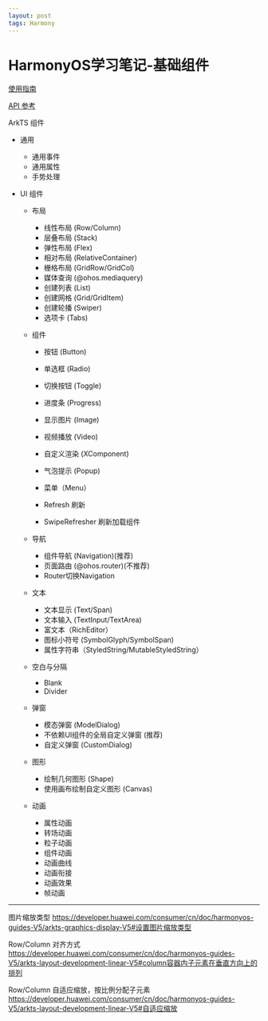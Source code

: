 ```yaml
---
layout: post
tags: Harmony
---
```


# HarmonyOS学习笔记-基础组件

[使用指南](https://developer.huawei.com/consumer/cn/doc/harmonyos-guides-V5/arkts-ui-development-V5)

[API 参考](https://developer.huawei.com/consumer/cn/doc/harmonyos-references-V5/arkui-declarative-comp-V5)

ArkTS 组件

- 通用
  - 通用事件
  - 通用属性
  - 手势处理
  
- UI 组件

  - 布局
  
    - 线性布局 (Row/Column)
    - 层叠布局 (Stack)
    - 弹性布局 (Flex)
    - 相对布局 (RelativeContainer)
    - 栅格布局 (GridRow/GridCol)
    - 媒体查询 (@ohos.mediaquery)
    - 创建列表 (List)
    - 创建网格 (Grid/GridItem)
    - 创建轮播 (Swiper)
    - 选项卡 (Tabs)
	
  - 组件
  
    - 按钮 (Button)
    - 单选框 (Radio)
    - 切换按钮 (Toggle)
    - 进度条 (Progress)
    - 显示图片 (Image)
    - 视频播放 (Video)
    - 自定义渲染 (XComponent)
    
    - 气泡提示 (Popup)
    - 菜单（Menu）
	
	- Refresh 刷新
	- SwipeRefresher 刷新加载组件
	
  - 导航
    
	- 组件导航 (Navigation)(推荐)
    - 页面路由 (@ohos.router)(不推荐)
    - Router切换Navigation
	
  - 文本
  
    - 文本显示 (Text/Span)
    - 文本输入 (TextInput/TextArea)
    - 富文本（RichEditor）
    - 图标小符号 (SymbolGlyph/SymbolSpan)
    - 属性字符串（StyledString/MutableStyledString）

  - 空白与分隔

    - Blank
    - Divider

  - 弹窗
  
    - 模态弹窗 (ModelDialog)
    - 不依赖UI组件的全局自定义弹窗 (推荐)
    - 自定义弹窗 (CustomDialog)

  - 图形
  
    - 绘制几何图形 (Shape)
    - 使用画布绘制自定义图形 (Canvas)
	
  - 动画
  
    - 属性动画
    - 转场动画
    - 粒子动画
    - 组件动画
    - 动画曲线
    - 动画衔接
    - 动画效果
    - 帧动画
	
---

图片缩放类型 <https://developer.huawei.com/consumer/cn/doc/harmonyos-guides-V5/arkts-graphics-display-V5#设置图片缩放类型>

Row/Column 对齐方式 <https://developer.huawei.com/consumer/cn/doc/harmonyos-guides-V5/arkts-layout-development-linear-V5#column容器内子元素在垂直方向上的排列>

Row/Column 自适应缩放，按比例分配子元素 <https://developer.huawei.com/consumer/cn/doc/harmonyos-guides-V5/arkts-layout-development-linear-V5#自适应缩放>
